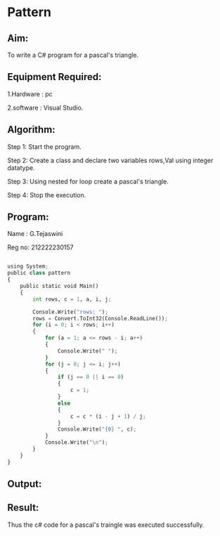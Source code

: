 # Pattern

## Aim:
To write a C# program for a pascal's triangle.

## Equipment Required:
1.Hardware : pc

2.software : Visual Studio.

## Algorithm:
 Step 1: Start the program.

 Step 2: Create a class and declare two variables rows,Val using integer datatype.

 Step 3: Using nested for loop create a pascal's triangle.

 Step 4: Stop the execution.
 
## Program:
Name : G.Tejaswini

Reg no: 212222230157
```python

using System;
public class pattern
{
    public static void Main()
    {
        int rows, c = 1, a, i, j;

        Console.Write("rows: ");
        rows = Convert.ToInt32(Console.ReadLine());
        for (i = 0; i < rows; i++)
        {
            for (a = 1; a <= rows - i; a++)
            {
                Console.Write(" ");
            }
            for (j = 0; j <= i; j++)
            {
                if (j == 0 || i == 0)
                {
                    c = 1;
                }
                else
                {
                    c = c * (i - j + 1) / j;
                }
                Console.Write("{0} ", c);
            }
            Console.Write("\n");
        }
    }
}
```
## Output:

## Result:
Thus the c# code for a pascal's traingle was executed successfully.


